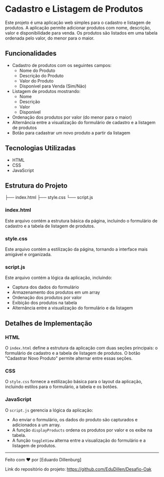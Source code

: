# Cadastro e Listagem de Produtos

Este projeto é uma aplicação web simples para o cadastro e listagem de produtos. A aplicação permite adicionar produtos com nome, descrição, valor e disponibilidade para venda. Os produtos são listados em uma tabela ordenada pelo valor, do menor para o maior.

## Funcionalidades

- Cadastro de produtos com os seguintes campos:
  - Nome do Produto
  - Descrição do Produto
  - Valor do Produto
  - Disponível para Venda (Sim/Não)
- Listagem de produtos mostrando:
  - Nome
  - Descrição
  - Valor
  - Disponível
- Ordenação dos produtos por valor (do menor para o maior)
- Alternância entre a visualização do formulário de cadastro e a listagem de produtos
- Botão para cadastrar um novo produto a partir da listagem

## Tecnologias Utilizadas

- HTML
- CSS
- JavaScript

## Estrutura do Projeto
├── index.html
├── style.css
└── script.js

### index.html

Este arquivo contém a estrutura básica da página, incluindo o formulário de cadastro e a tabela de listagem de produtos.

### style.css

Este arquivo contém a estilização da página, tornando a interface mais amigável e organizada.

### script.js

Este arquivo contém a lógica da aplicação, incluindo:

- Captura dos dados do formulário
- Armazenamento dos produtos em um array
- Ordenação dos produtos por valor
- Exibição dos produtos na tabela
- Alternância entre a visualização do formulário e da listagem

## Detalhes de Implementação

### HTML

O `index.html` define a estrutura da aplicação com duas seções principais: o formulário de cadastro e a tabela de listagem de produtos. O botão "Cadastrar Novo Produto" permite alternar entre essas seções.

### CSS

O `style.css` fornece a estilização básica para o layout da aplicação, incluindo estilos para o formulário, a tabela e os botões.

### JavaScript

O `script.js` gerencia a lógica da aplicação:
- Ao enviar o formulário, os dados do produto são capturados e adicionados a um array.
- A função `displayProducts` ordena os produtos por valor e os exibe na tabela.
- A função `toggleView` alterna entre a visualização do formulário e a listagem de produtos.

---

Feito com ❤️ por [Eduardo Dillenburg]

Link do repositório do projeto: https://github.com/EduDillen/Desafio-Oak